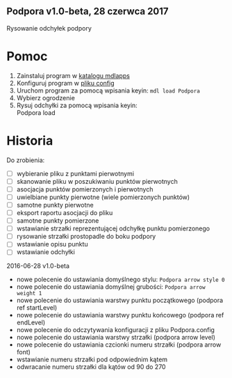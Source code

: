 Podpora v1.0-beta, 28 czerwca 2017
---
Rysowanie odchyłek podpory

# Pomoc

1. Zainstaluj program w [katalogu mdlapps]($MSDIR/mdlapps)
2. Konfiguruj program w [pliku config](Podpora.config)
3. Uruchom program za pomocą wpisania keyin: `mdl load Podpora`
4. Wybierz ogrodzenie
5. Rysuj odchyłki za pomocą wpisania keyin:  
    Podpora load

# Historia

Do zrobienia:

- [ ] wybieranie pliku z punktami pierwotnymi
- [ ] skanowanie pliku w poszukiwaniu punktów pierwotnych
- [ ] asocjacja punktów pomierzonych i pierwotnych
 - [ ] uwielbiane punkty pierwotne (wiele pomierzonych punktów)
 - [ ] samotne punkty pierwotne
- [ ] eksport raportu asocjacji do pliku
- [ ] samotne punkty pomierzone
- [ ] wstawianie strzałki reprezentującej odchyłkę punktu pomierzonego
 - [ ] rysowanie strzałki prostopadle do boku podpory
 - [ ] wstawianie opisu punktu
 - [ ] wstawianie odchyłki

2016-06-28 v1.0-beta

* nowe polecenie do ustawiania domyślnego stylu: `Podpora arrow style 0`
* nowe polecenie do ustawiania domyślnej grubości: `Podpora arrow weight 1`
* nowe polecenie do ustawiania warstwy punktu początkowego (podpora ref startLevel)
* nowe polecenie do ustawiania warstwy punktu końcowego (podpora ref endLevel)
* nowe polecenie do odczytywania konfiguracji z pliku Podpora.config
* nowe polecenie do ustawiania warstwy strzałki (podpora arrow level)
* nowe polecenie do ustawiania czcionki numeru strzałki (podpora arrow font)
* wstawianie numeru strzałki pod odpowiednim kątem
* odwracanie numeru strzałki dla kątów od 90 do 270

